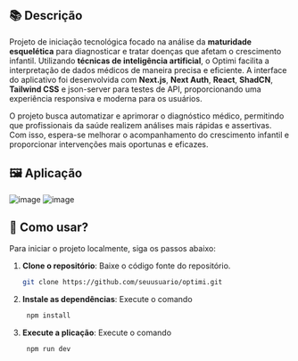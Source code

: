
## 📚 Descrição

Projeto de iniciação tecnológica focado na análise da **maturidade esquelética** para diagnosticar e tratar doenças que afetam o crescimento infantil. Utilizando **técnicas de inteligência artificial**, o Optimi facilita a interpretação de dados médicos de maneira precisa e eficiente. A interface do aplicativo foi desenvolvida com **Next.js**, **Next Auth**, **React**, **ShadCN**, **Tailwind CSS** e json-server para testes de API, proporcionando uma experiência responsiva e moderna para os usuários. 

O projeto busca automatizar e aprimorar o diagnóstico médico, permitindo que profissionais da saúde realizem análises mais rápidas e assertivas. Com isso, espera-se melhorar o acompanhamento do crescimento infantil e proporcionar intervenções mais oportunas e eficazes.

## 🖼️ Aplicação

![image](https://github.com/user-attachments/assets/81a964fe-6467-4dac-8c87-8224560b6577)
![image](https://github.com/user-attachments/assets/f078b1c8-adb0-4080-9319-717b9dd1cc96)

## 🚀 Como usar?

Para iniciar o projeto localmente, siga os passos abaixo:

1. **Clone o repositório**: Baixe o código fonte do repositório.
   ```bash
   git clone https://github.com/seuusuario/optimi.git
   ```

2. **Instale as dependências**: Execute o comando
   ```bash
    npm install
   ```

2. **Execute a plicação**: Execute o comando
   ```bash
    npm run dev
   ```   
